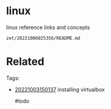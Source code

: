 # linux

linux reference links and concepts

` zet/20221006025356/README.md `

# Related

Tags:
- [20221003150137](/zet/20221003150137/README.md) installing virtualbox

    #todo
